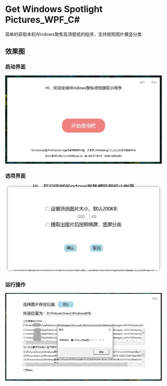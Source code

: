 # Get Windows Spotlight Pictures_WPF_C#

简单的获取本机Windows聚焦高清壁纸的程序，支持按照图片横竖分类

## 效果图

### 启动界面

![启动界面](https://github.com/littlestar520521/Get-Windows-Spotlight-Pictures_WPF/raw/master/2020-06-10%20034417.jpg)
### 选项界面

![选项界面](https://github.com/littlestar520521/Get-Windows-Spotlight-Pictures_WPF/raw/master/2020-06-10%20034432.jpg)
### 运行操作

![运行操作](https://github.com/littlestar520521/Get-Windows-Spotlight-Pictures_WPF/raw/master/2020-06-10%20034536.jpg)
